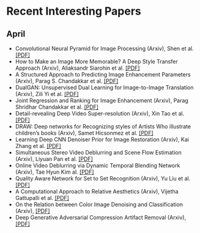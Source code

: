 # Recent Interesting Papers

## April
 * Convolutional Neural Pyramid for Image Processing (Arxiv), Shen et al. [[PDF]](https://arxiv.org/pdf/1704.02071.pdf)
 * How to Make an Image More Memorable? A Deep Style Transfer Approach (Arxiv), Aliaksandr Siarohin et al. [[PDF]](https://arxiv.org/pdf/1704.01745.pdf)
 * A Structured Approach to Predicting Image Enhancement Parameters (Arxiv), Parag S. Chandakkar et al. [[PDF]](https://arxiv.org/pdf/1704.01249.pdf)
 * DualGAN: Unsupervised Dual Learning for Image-to-Image Translation (Arxiv), Zili Yi et al. [[PDF]](https://arxiv.org/pdf/1704.02510.pdf)
 * Joint Regression and Ranking for Image Enhancement (Arxiv), Parag Shridhar Chandakkar et al. [[PDF]](https://arxiv.org/pdf/1704.01235.pdf)
 * Detail-revealing Deep Video Super-resolution (Arxiv), Xin Tao et al. [[PDF]](https://arxiv.org/pdf/1704.02738.pdf)
 * DRAW: Deep networks for Recognizing styles of Artists Who illustrate children’s books (Arxiv), Samet Hicsonmez et al. [[PDF]](https://arxiv.org/pdf/1704.03057.pdf)
 * Learning Deep CNN Denoiser Prior for Image Restoration (Arxiv), Kai Zhang et al. [[PDF]](https://arxiv.org/pdf/1704.03264.pdf) 
 * Simultaneous Stereo Video Deblurring and Scene Flow Estimation (Arxiv), Liyuan Pan et al. [[PDF]](https://arxiv.org/pdf/1704.03273.pdf)
 * Online Video Deblurring via Dynamic Temporal Blending Network (Arxiv), Tae Hyun Kim al. [[PDF]](https://arxiv.org/pdf/1704.03285.pdf)
 * Quality Aware Network for Set to Set Recognition (Arxiv), Yu Liu et al. [[PDF]](https://arxiv.org/pdf/1704.03373.pdf)
 * A Computational Approach to Relative Aesthetics (Arxiv), Vijetha Gattupalli et al. [[PDF]](https://arxiv.org/pdf/1704.01248.pdf)
 * On the Relation between Color Image Denoising and Classification (Arxiv), [[PDF]](https://arxiv.org/pdf/1704.01372.pdf)
 * Deep Generative Adversarial Compression Artifact Removal (Arxiv), [[PDF]](https://arxiv.org/pdf/1704.02518.pdf)
 
